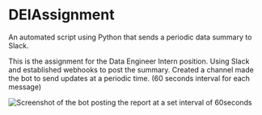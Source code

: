 # DEIAssignment
An automated script using Python that sends a periodic data summary to Slack.

This is the assignment for the Data Engineer Intern position. 
Using Slack and established webhooks to post the summary.
Created a channel made the bot to send updates at a periodic time. (60 seconds interval for each message)

![Screenshot of the bot posting the report at a set interval of 60seconds](https://cdn.discordapp.com/attachments/605767144063631360/1108817137952370769/Screenshot_2023-05-18_232744.png)
